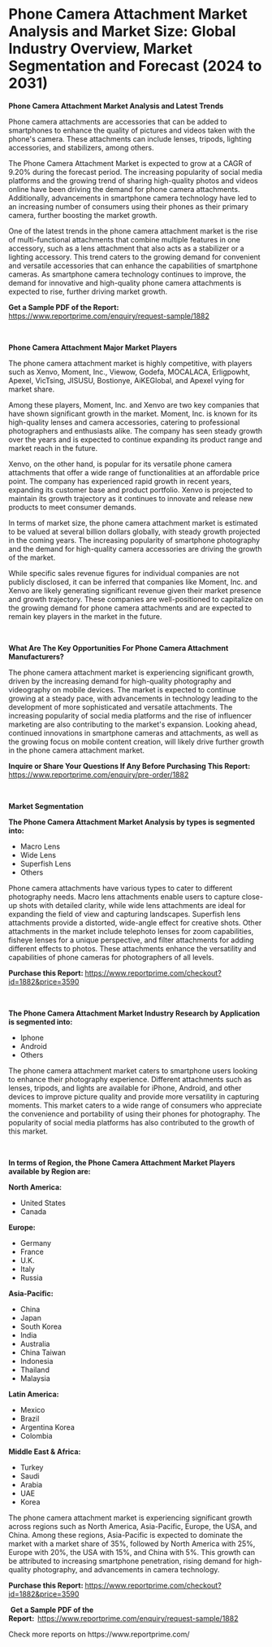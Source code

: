 <p><h1>Phone Camera Attachment Market Analysis and Market Size: Global Industry Overview, Market Segmentation and Forecast (2024 to 2031)</h1></p><p><strong>Phone Camera Attachment Market Analysis and Latest Trends</strong></p>
<p><p>Phone camera attachments are accessories that can be added to smartphones to enhance the quality of pictures and videos taken with the phone's camera. These attachments can include lenses, tripods, lighting accessories, and stabilizers, among others.</p><p>The Phone Camera Attachment Market is expected to grow at a CAGR of 9.20% during the forecast period. The increasing popularity of social media platforms and the growing trend of sharing high-quality photos and videos online have been driving the demand for phone camera attachments. Additionally, advancements in smartphone camera technology have led to an increasing number of consumers using their phones as their primary camera, further boosting the market growth.</p><p>One of the latest trends in the phone camera attachment market is the rise of multi-functional attachments that combine multiple features in one accessory, such as a lens attachment that also acts as a stabilizer or a lighting accessory. This trend caters to the growing demand for convenient and versatile accessories that can enhance the capabilities of smartphone cameras. As smartphone camera technology continues to improve, the demand for innovative and high-quality phone camera attachments is expected to rise, further driving market growth.</p></p>
<p><strong>Get a Sample PDF of the Report:&nbsp;</strong> <a href="https://www.reportprime.com/enquiry/request-sample/1882">https://www.reportprime.com/enquiry/request-sample/1882</a></p>
<p>&nbsp;</p>
<p><strong>Phone Camera Attachment Major Market Players</strong></p>
<p><p>The phone camera attachment market is highly competitive, with players such as Xenvo, Moment, Inc., Viewow, Godefa, MOCALACA, Erligpowht, Apexel, VicTsing, JISUSU, Bostionye, AiKEGlobal, and Apexel vying for market share. </p><p>Among these players, Moment, Inc. and Xenvo are two key companies that have shown significant growth in the market. Moment, Inc. is known for its high-quality lenses and camera accessories, catering to professional photographers and enthusiasts alike. The company has seen steady growth over the years and is expected to continue expanding its product range and market reach in the future.</p><p>Xenvo, on the other hand, is popular for its versatile phone camera attachments that offer a wide range of functionalities at an affordable price point. The company has experienced rapid growth in recent years, expanding its customer base and product portfolio. Xenvo is projected to maintain its growth trajectory as it continues to innovate and release new products to meet consumer demands.</p><p>In terms of market size, the phone camera attachment market is estimated to be valued at several billion dollars globally, with steady growth projected in the coming years. The increasing popularity of smartphone photography and the demand for high-quality camera accessories are driving the growth of the market.</p><p>While specific sales revenue figures for individual companies are not publicly disclosed, it can be inferred that companies like Moment, Inc. and Xenvo are likely generating significant revenue given their market presence and growth trajectory. These companies are well-positioned to capitalize on the growing demand for phone camera attachments and are expected to remain key players in the market in the future.</p></p>
<p>&nbsp;</p>
<p><strong>What Are The Key Opportunities For Phone Camera Attachment Manufacturers?</strong></p>
<p><p>The phone camera attachment market is experiencing significant growth, driven by the increasing demand for high-quality photography and videography on mobile devices. The market is expected to continue growing at a steady pace, with advancements in technology leading to the development of more sophisticated and versatile attachments. The increasing popularity of social media platforms and the rise of influencer marketing are also contributing to the market's expansion. Looking ahead, continued innovations in smartphone cameras and attachments, as well as the growing focus on mobile content creation, will likely drive further growth in the phone camera attachment market.</p></p>
<p><strong>Inquire or Share Your Questions If Any Before Purchasing This Report:</strong> <a href="https://www.reportprime.com/enquiry/pre-order/1882">https://www.reportprime.com/enquiry/pre-order/1882</a></p>
<p>&nbsp;</p>
<p><strong>Market Segmentation</strong></p>
<p><strong>The Phone Camera Attachment Market Analysis by types is segmented into:</strong></p>
<p><ul><li>Macro Lens</li><li>Wide Lens</li><li>Superfish Lens</li><li>Others</li></ul></p>
<p><p>Phone camera attachments have various types to cater to different photography needs. Macro lens attachments enable users to capture close-up shots with detailed clarity, while wide lens attachments are ideal for expanding the field of view and capturing landscapes. Superfish lens attachments provide a distorted, wide-angle effect for creative shots. Other attachments in the market include telephoto lenses for zoom capabilities, fisheye lenses for a unique perspective, and filter attachments for adding different effects to photos. These attachments enhance the versatility and capabilities of phone cameras for photographers of all levels.</p></p>
<p><strong>Purchase this Report:&nbsp;</strong><a href="https://www.reportprime.com/checkout?id=1882&price=3590">https://www.reportprime.com/checkout?id=1882&price=3590</a></p>
<p>&nbsp;</p>
<p><strong>The Phone Camera Attachment Market Industry Research by Application is segmented into:</strong></p>
<p><ul><li>Iphone</li><li>Android</li><li>Others</li></ul></p>
<p><p>The phone camera attachment market caters to smartphone users looking to enhance their photography experience. Different attachments such as lenses, tripods, and lights are available for iPhone, Android, and other devices to improve picture quality and provide more versatility in capturing moments. This market caters to a wide range of consumers who appreciate the convenience and portability of using their phones for photography. The popularity of social media platforms has also contributed to the growth of this market.</p></p>
<p>&nbsp;</p>
<p><strong>In terms of Region, the Phone Camera Attachment Market Players available by Region are:</strong></p>
<p>
    <p> <strong> North America: </strong>
        <ul>
            <li>United States</li>
            <li>Canada</li>
        </ul>
        </p> 
    <p> <strong> Europe: </strong>
        <ul>
            <li>Germany</li>
            <li>France</li>
            <li>U.K.</li>
            <li>Italy</li>
            <li>Russia</li>
        </ul>
        </p> 
    <p> <strong> Asia-Pacific: </strong>
        <ul>
            <li>China</li>
            <li>Japan</li>
            <li>South Korea</li>
            <li>India</li>
            <li>Australia</li>
            <li>China Taiwan</li>
            <li>Indonesia</li>
            <li>Thailand</li>
            <li>Malaysia</li>
        </ul>
        </p> 
    <p> <strong> Latin America: </strong>
        <ul>
            <li>Mexico</li>
            <li>Brazil</li>
            <li>Argentina Korea</li>
            <li>Colombia</li>
        </ul>
        </p> 
    <p> <strong> Middle East & Africa: </strong>
        <ul>
            <li>Turkey</li>
            <li>Saudi</li>
            <li>Arabia</li>
            <li>UAE</li>
            <li>Korea</li>
        </ul>
    </p>
    </p>
<p><p>The phone camera attachment market is experiencing significant growth across regions such as North America, Asia-Pacific, Europe, the USA, and China. Among these regions, Asia-Pacific is expected to dominate the market with a market share of 35%, followed by North America with 25%, Europe with 20%, the USA with 15%, and China with 5%. This growth can be attributed to increasing smartphone penetration, rising demand for high-quality photography, and advancements in camera technology.</p></p>
<p><strong>Purchase this Report: </strong><a href="https://www.reportprime.com/checkout?id=1882&price=3590">https://www.reportprime.com/checkout?id=1882&price=3590</a></p>
<p>&nbsp;<strong>Get a Sample PDF of the Report:&nbsp;&nbsp;</strong><a href="https://www.reportprime.com/enquiry/request-sample/1882">https://www.reportprime.com/enquiry/request-sample/1882</a></p>
<p><strong></strong></p>
<p>Check more reports on https://www.reportprime.com/</p>